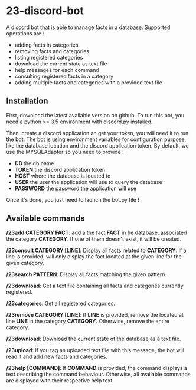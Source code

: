 # 23-discord-bot
A discord bot that is able to manage facts in a database. Supported
operations are :

  * adding facts in categories
  * removing facts and categories
  * listing registered categories
  * download the current state as text file
  * help messages for each command
  * consulting registered facts in a category
  * adding multiple facts and categories with a provided text file

## Installation
First, download the latest available version on github. To run this bot,
you need a python >= 3.5 environment with discord.py installed.

Then, create a discord application an get your token, you will need it
to run the bot. The bot is using environment variables for configuration
purpose, like the database location and the discord application token.
By default, we use the MYSQLAdapter so you need to provide :

  * **DB** the db name
  * **TOKEN** the discord application token
  * **HOST** where the database is located to
  * **USER** the user the application will use to query the database
  * **PASSWORD** the password the application will use

Once it's done, you just need to launch the bot.py file !

## Available commands
**/23add CATEGORY FACT**: add a the fact **FACT** in he database,
associated the category **CATEGORY**. If one of them doesn't exist, it
will be created.

**/23consult CATEGORY \[LINE\]**: Display all facts related to
**CATEGORY**. If a line is provided, will only display the fact located
at the given line for the given category.

**/23search PATTERN**: Display all facts matching the given pattern.

**/23download**: Get a text file containing all facts and categories
currently registered.

**/23categories**: Get all registered categories.

**/23remove CATEGORY \[LINE\]**: If **LINE** is provided, remove the
located at line **LINE** in the category **CATEGORY**. Otherwise, remove
 the entire category.

 **/23download**: Download the current state of the database as a text
 file.

 **/23upload**: If you tag an uploaded text file with this message, the
 bot will read it and add new facts and categories.

**/23help \[COMMAND\]**: If **COMMAND** is provided, the command
displays a text describing the command behaviour. Otherwise, all
available commands are displayed with their respective help text.

